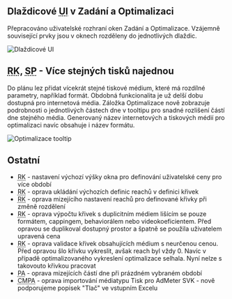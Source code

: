 ﻿---
categories: [fenix]
layout: fenix
---
## Dlaždicové <abbr title="User Interface (Uživatelské rozhraní)">UI</abbr> v Zadání a Optimalizaci

Přepracováno uživatelské rozhraní oken Zadání a Optimalizace. Vzájemně související prvky jsou v oknech rozděleny do jednotlivých dlaždic.

![Dlaždicové UI]({{site.url}}/data/dlazdicove_ui.gif)

## <abbr title="Reachové křivky">RK</abbr>, <abbr title="Strategický plán">SP</abbr> - Více stejných tisků najednou

Do plánu lez přidat vícekrát stejné tiskové médium, které má rozdílné parametry, například formát. Obdobná funkcionalita je už delší dobu dostupná pro internetová média.
Záložka Optimalizace nově zobrazuje podrobnosti o jednotlivých částech dne v tooltipu pro snadné rozlišení částí dne stejného média. Generovaný název internetových a tiskových médií pro optimalizaci navíc obsahuje i název formátu.

![Optimalizace tooltip]({{site.url}}/data/opti_tooltip.png)


## Ostatní
<ul>
	<li><abbr title="Reachové křivky">RK</abbr> - nastavení výchozí výšky okna pro definování uživatelské ceny pro více období</li>
	<li><abbr title="Reachové křivky">RK</abbr> - oprava ukládání výchozích definic reachů v definici křivek</li>
	<li><abbr title="Reachové křivky">RK</abbr> - oprava mizejícího nastavení reachů pro definované křivky při změně rozdělení</li>
	<li><abbr title="Reachové křivky">RK</abbr> - oprava výpočtu křivek s duplicitním médiem lišícím se pouze formátem, cappingem, behaviorálem nebo videokoeficientem. Před opravou se duplikoval dostupný prostor a špatně se použila uživatelem upravená cena</li>
	<li><abbr title="Reachové křivky">RK</abbr> - oprava validace křivek obsahujících médium s neurčenou cenou. Před opravou šlo křivku vykreslit, avšak reach byl vždy 0. Navíc v případě optimalizovaného vykreslení optimalizace selhala. Nyní nelze s takovouto křivkou pracovat</li>
	<li><abbr title="Postanalýza">PA</abbr> - oprava mizejících částí dne při prázdném vybraném období</li>
	<li><abbr title="Crossmediální postanalýza">CMPA</abbr> - oprava importování médiatypu Tisk pro AdMeter SVK - nově podporujeme popisek "Tlač" ve vstupním Excelu</li>	
</ul>
